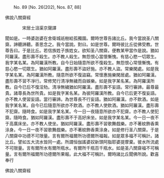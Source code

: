 ﻿　　No. 89 [No. 26(202), Nos. 87, 88]

佛說八關齋經

　　　　宋居士沮渠京聲譯


聞如是。一時婆迦婆在舍衛城祇樹給孤獨園。爾時世尊告諸比丘。我今當說圣八關齋。諦聽諦聽。善思念之。我今當說。對曰。如是世尊。爾時彼比丘從佛受教。世尊告曰。于是比丘。若信族姓子族姓女。欲知圣八關齋。便教某甲當作是說。猶如阿羅漢。盡形壽不殺生。亦不教人殺生。無怨恨心當懷慚愧。有慈心愍一切眾生。我字某名某。為阿羅漢所教。自今日始隨意所欲不復殺生。無怨恨心常懷慚愧。有慈心愍一切眾生。猶如阿羅漢。盡形壽不盜好施。亦不教人盜。常樂閑處。如是我字某名某。為阿羅漢所教。隨意所欲不復盜竊。常懷惠施樂閑居處。猶如阿羅漢。盡形壽不習不凈行。常修梵行清凈無穢而自娛樂。如是我字某名某。為阿羅漢所教。自今已后不復淫劮。清凈無穢猶如阿羅漢。盡形壽不妄語。常行審諦。最尊最貴。諸尊長為世所貴。如是我字某名某。為彼阿羅漢所教。自今已后更不復妄語。亦不教人使習妄語。當行審諦。為世尊長不行妄語。猶如阿羅漢。亦不飲酒。如是我字某名某。自今已后隨意所欲亦不飲酒。亦不教人使飲酒。猶如阿羅漢。盡形壽不犯齋。隨時食。如是我字某名某。今一日一夜隨意所欲亦不犯齋。亦不教人使犯齋。隨時食。猶如阿羅漢。盡形壽不于高好床坐。如是我字某名某。今一日一夜不于高廣床坐。亦不教人使坐。猶如阿羅漢。盡形壽不習歌舞戲樂。亦不著紋飾香熏涂身。今一日一夜不習歌舞戲樂。亦不著紋飾香熏涂身。如是修行圣八關齋。于是八關齋中功德不可限量。言有爾所福爾所功德爾所福報。如是眾多福不可稱計。諸比丘。譬如五大流水皆同一處。所謂恒伽謠婆奴新頭阿脂耶婆提摩棄。彼水所流處不可限量。言有爾所水有爾所瓶水。有爾所千瓶百千瓶水。如是圣八關齋福不可稱量。言有爾所福爾所功德爾所果報。此大福不可稱計。爾時諸比丘聞佛所說。歡喜奉行

佛說八關齋經
